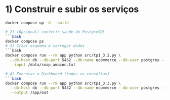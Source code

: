 # 1) Construir e subir os serviços
```bash
docker compose up -d --build

# 2) (Opcional) conferir saúde do PostgreSQL
```bash
docker compose ps
# 3) Criar esquema e carregar dados
```bash
docker compose run --rm app python src/tp1_3.2.py \
  --db-host db --db-port 5432 --db-name ecommerce --db-user postgres --db-pass postgres \
  --input /data/snap_amazon.txt

# 4) Executar o Dashboard (todas as consultas)
```bash
docker compose run --rm app python src/tp1_3.3.py \
  --db-host db --db-port 5432 --db-name ecommerce --db-user postgres --db-pass postgres \
  --output /app/out
